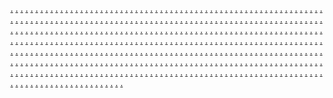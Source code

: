 <a href="https://gomarketingmarketingze.weebly.com/">.</a>
<a href="https://seosidemarketingze.weebly.com/">.</a>
<a href="https://revenuefeedmarketingze.weebly.com/">.</a>
<a href="https://wizicianmarketing.weebly.com/">.</a>
<a href="https://bytespushmarketinge.weebly.com/">.</a>
<a href="https://bytelightmarketinge.weebly.com/">.</a>
<a href="https://cyberspotmarketinge.weebly.com/">.</a>
<a href="https://semvergemarketinge.weebly.com/">.</a>
<a href="https://marketingstartmarketinge.weebly.com/">.</a>
<a href="https://bytedeckmarketinge.weebly.com/">.</a>
<a href="https://adscasemarketinge.weebly.com/">.</a>
<a href="https://technoaidmarketinge.weebly.com/">.</a>
<a href="https://codecentremarketinge.weebly.com/">.</a>
<a href="https://revenueartmarketinge.weebly.com/">.</a>
<a href="https://roboticslymarketing.weebly.com/">.</a>
<a href="https://marketingautomation2145.weebly.com/">.</a>
<a href="https://marketingautomation2137.weebly.com/">.</a>
<a href="https://marketingautomation2129.weebly.com/">.</a>
<a href="https://marketingautomation2121.weebly.com/">.</a>
<a href="https://marketingautomation2113.weebly.com/">.</a>
<a href="https://marketingautomation2105.weebly.com/">.</a>
<a href="https://marketingautomation2097.weebly.com/">.</a>
<a href="https://marketingautomation2089.weebly.com/">.</a>
<a href="https://marketingautomation2081.weebly.com/">.</a>
<a href="https://marketingautomation2073.weebly.com/">.</a>
<a href="https://growthmostmarketing.weebly.com/">.</a>
<a href="https://warecorpmarketing.weebly.com/">.</a>
<a href="https://comeshmarketinga.weebly.com/">.</a>
<a href="https://digitaloffermarketinga.weebly.com/">.</a>
<a href="https://meshgearmarketing.weebly.com/">.</a>
<a href="https://cryptsagamarketing.weebly.com/">.</a>
<a href="https://wizicianmarketing.weebly.com/">.</a>
<a href="https://strategycharmmarketing.weebly.com/">.</a>
<a href="https://bottomlineboostmarketinga.weebly.com/">.</a>
<a href="https://meshlabmarketinga.weebly.com/">.</a>
<a href="https://informaticsiummarketing.weebly.com/">.</a>
<a href="https://wareboostmarketing.weebly.com/">.</a>
<a href="https://codeconceptmarketing.weebly.com/">.</a>
<a href="https://rackcharmmarketing.weebly.com/">.</a>
<a href="https://vectorspotmarketing.weebly.com/">.</a>
<a href="https://nibblespecialsmarketing.weebly.com/">.</a>
<a href="https://scalelinemarketing.weebly.com/">.</a>
<a href="https://ppccapsulemarketing.weebly.com/">.</a>
<a href="https://roboticslymarketing.weebly.com/">.</a>
<a href="https://adsstudiomarketing.weebly.com/">.</a>
<a href="https://bitsensmarketing.weebly.com/">.</a>
<a href="https://chipermarketing.weebly.com/">.</a>
<a href="https://growthplaymarketing.weebly.com/">.</a>
<a href="https://workskitmarketing.weebly.com/">.</a>
<a href="https://growthmostmarketing.weebly.com/">.</a>
<a href="https://technologiesgraphmarketingze.weebly.com/">.</a>
<a href="https://b2bglowmarketingze.weebly.com/">.</a>
<a href="https://revenueblogmarketingze.weebly.com/">.</a>
<a href="https://vectorlevelmarketingze.weebly.com/">.</a>
<a href="https://biticianmarketingze.weebly.com/">.</a>
<a href="https://targetspacemarketing.weebly.com/">.</a>
<a href="https://optimizefactorymarketingz.weebly.com/">.</a>
<a href="https://advertisetiltmarketinge.weebly.com/">.</a>
<a href="https://vectorfitmarketinge.weebly.com/">.</a>
<a href="https://worksatlasmarketinge.weebly.com/">.</a>
<a href="https://warestripemarketinge.weebly.com/">.</a>
<a href="https://truepromotemarketinge.weebly.com/">.</a>
<a href="https://semfuelmarketinge.weebly.com/">.</a>
<a href="https://analyticsdropmarketinge.weebly.com/">.</a>
<a href="https://hyperpromotemarketinge.weebly.com/">.</a>
<a href="https://brandinggearmarketinge.weebly.com/">.</a>
<a href="https://bytesstudiomarketing.weebly.com/">.</a>
<a href="https://marketingautomation2146.weebly.com/">.</a>
<a href="https://marketingautomation2138.weebly.com/">.</a>
<a href="https://marketingautomation2130.weebly.com/">.</a>
<a href="https://marketingautomation2122.weebly.com/">.</a>
<a href="https://marketingautomation2114.weebly.com/">.</a>
<a href="https://marketingautomation2106.weebly.com/">.</a>
<a href="https://marketingautomation2098.weebly.com/">.</a>
<a href="https://marketingautomation2090.weebly.com/">.</a>
<a href="https://marketingautomation2082.weebly.com/">.</a>
<a href="https://marketingautomation2074.weebly.com/">.</a>
<a href="https://boxestypemarketing.weebly.com/">.</a>
<a href="https://trueoptimizemarketing.weebly.com/">.</a>
<a href="https://communicationsitemsmarketinga.weebly.com/">.</a>
<a href="https://semfulmarketing.weebly.com/">.</a>
<a href="https://boostgroupmarketing.weebly.com/">.</a>
<a href="https://rackfactorymarketing.weebly.com/">.</a>
<a href="https://targetspacemarketing.weebly.com/">.</a>
<a href="https://affiliategurumarketing.weebly.com/">.</a>
<a href="https://audiencedockmarketinga.weebly.com/">.</a>
<a href="https://mediamethodmarketinga.weebly.com/">.</a>
<a href="https://retailnessmarketing.weebly.com/">.</a>
<a href="https://solidpromotemarketing.weebly.com/">.</a>
<a href="https://technologiessparkmarketing.weebly.com/">.</a>
<a href="https://nanoledmarketing.weebly.com/">.</a>
<a href="https://brandingfeedmarketing.weebly.com/">.</a>
<a href="https://vectoratesmarketing.weebly.com/">.</a>
<a href="https://chiptagsmarketing.weebly.com/">.</a>
<a href="https://uprevenuemarketing.weebly.com/">.</a>
<a href="https://bytesstudiomarketing.weebly.com/">.</a>
<a href="https://strategycorpmarketing.weebly.com/">.</a>
<a href="https://scaleplusmarketing.weebly.com/">.</a>
<a href="https://expertsmarkmarketing.weebly.com/">.</a>
<a href="https://cryptwaymarketing.weebly.com/">.</a>
<a href="https://marketingoptionmarketing.weebly.com/">.</a>
<a href="https://boxestypemarketing.weebly.com/">.</a>
<a href="https://nibbletypemarketingze.weebly.com/">.</a>
<a href="https://wizlevelmarketingze.weebly.com/">.</a>
<a href="https://prpushmarketingze.weebly.com/">.</a>
<a href="https://byteshutmarketingze.weebly.com/">.</a>
<a href="https://bitsskillmarketingze.weebly.com/">.</a>
<a href="https://optimizeworksmarketing.weebly.com/">.</a>
<a href="https://prdashmarketingzs.weebly.com/">.</a>
<a href="https://adincmarketingzs.weebly.com/">.</a>
<a href="https://truesearchmarketingzs.weebly.com/">.</a>
<a href="https://codecorpmarketingzs.weebly.com/">.</a>
<a href="https://pixeldockmarketingze.weebly.com/">.</a>
<a href="https://technosprintmarketing.weebly.com/">.</a>
<a href="https://microboostmarketings.weebly.com/">.</a>
<a href="https://boostsidemarketings.weebly.com/">.</a>
<a href="https://optimizescanmarketings.weebly.com/">.</a>
<a href="https://softtiltmarketings.weebly.com/">.</a>
<a href="https://bottomlinetagsmarketings.weebly.com/">.</a>
<a href="https://cryptspanmarketing.weebly.com/">.</a>
<a href="https://prscoutmarketings.weebly.com/">.</a>
<a href="https://rackplusmarketings.weebly.com/">.</a>
<a href="https://rackitemsmarketings.weebly.com/">.</a>
<a href="https://affiliatedesignmarketings.weebly.com/">.</a>
<a href="https://techcaremarketings.weebly.com/">.</a>
<a href="https://waresblogmarketing.weebly.com/">.</a>
<a href="https://rackbaymarketing.weebly.com/">.</a>
<a href="https://adsdeckmarketing.weebly.com/">.</a>
<a href="https://netprimemarketing.weebly.com/">.</a>
<a href="https://targetloopmarketing.weebly.com/">.</a>
<a href="https://marketingicianmarketing.weebly.com/">.</a>
<a href="https://affiliategrammarketing.weebly.com/">.</a>
<a href="https://nanoplusmarketing.weebly.com/">.</a>
<a href="https://dataretailsmarketing.weebly.com/">.</a>
<a href="https://rackfocusmarketing.weebly.com/">.</a>
<a href="https://retailprimemarketing.weebly.com/">.</a>
<a href="https://coexpertsmarketing.weebly.com/">.</a>
<a href="https://technosprintmarketing.weebly.com/">.</a>
<a href="https://ppcstoremarketingze.weebly.com/">.</a>
<a href="https://expertscasemarketingze.weebly.com/">.</a>
<a href="https://microvaluemarketingze.weebly.com/">.</a>
<a href="https://bottomlinescopemarketingze.weebly.com/">.</a>
<a href="https://marketingishmarketingze.weebly.com/">.</a>
<a href="https://adprojectmarketing.weebly.com/">.</a>
<a href="https://affiliateoffermarketingz.weebly.com/">.</a>
<a href="https://chipshackmarketingz.weebly.com/">.</a>
<a href="https://worksdashmarketingz.weebly.com/">.</a>
<a href="https://bottomlineproductmarketingz.weebly.com/">.</a>
<a href="https://cyberpropertiesmarketingz.weebly.com/">.</a>
<a href="https://semmakermarketingz.weebly.com/">.</a>
<a href="https://cryptworkshopmarketingz.weebly.com/">.</a>
<a href="https://expertsdockmarketingz.weebly.com/">.</a>
<a href="https://warefuturemarketingze.weebly.com/">.</a>
<a href="https://vectoriedmarketingz.weebly.com/">.</a>
<a href="https://codecharmmarketing.weebly.com/">.</a>
<a href="https://marketingautomation2063.weebly.com/">.</a>
<a href="https://marketingautomation2055.weebly.com/">.</a>
<a href="https://marketingautomation2047.weebly.com/">.</a>
<a href="https://marketingautomation2039.weebly.com/">.</a>
<a href="https://marketingautomation2031.weebly.com/">.</a>
<a href="https://marketingautomation2023.weebly.com/">.</a>
<a href="https://marketingautomation2013.weebly.com/">.</a>
<a href="https://marketingautomation2007.weebly.com/">.</a>
<a href="https://marketingautomation1999.weebly.com/">.</a>
<a href="https://marketingautomation1991.weebly.com/">.</a>
<a href="https://searchshipmarketing.weebly.com/">.</a>
<a href="https://strategylightmarketings.weebly.com/">.</a>
<a href="https://brandingtrademarketings.weebly.com/">.</a>
<a href="https://publichousemarketings.weebly.com/">.</a>
<a href="https://warepalacemarketings.weebly.com/">.</a>
<a href="https://doaffiliatemarketings.weebly.com/">.</a>
<a href="https://adprojectmarketing.weebly.com/">.</a>
<a href="https://wareworkmarketings.weebly.com/">.</a>
<a href="https://boostoptionmarketings.weebly.com/">.</a>
<a href="https://growthoptionmarketings.weebly.com/">.</a>
<a href="https://targetsparkmarketings.weebly.com/">.</a>
<a href="https://booststripemarketinge.weebly.com/">.</a>
<a href="https://makesoftmarketing.weebly.com/">.</a>
<a href="https://boxtypemarketing.weebly.com/">.</a>
<a href="https://byteprimemarketing.weebly.com/">.</a>
<a href="https://cryptstockmarketing.weebly.com/">.</a>
<a href="https://labscharmmarketing.weebly.com/">.</a>
<a href="https://viraltrademarketing.weebly.com/">.</a>
<a href="https://codecharmmarketing.weebly.com/">.</a>
<a href="https://strategyspecialsmarketinge.weebly.com/">.</a>
<a href="https://engineyardmarketinge.weebly.com/">.</a>
<a href="https://cryptservicesmarketinge.weebly.com/">.</a>
<a href="https://ppcdashmarketinge.weebly.com/">.</a>
<a href="https://analyticsproductsmarketinge.weebly.com/">.</a>
<a href="https://searchshipmarketing.weebly.com/">.</a>
<a href="https://scalevibemarketingze.weebly.com/">.</a>
<a href="https://technocentermarketingze.weebly.com/">.</a>
<a href="https://dataindustrymarketingze.weebly.com/">.</a>
<a href="https://analyticsmarkmarketingze.weebly.com/">.</a>
<a href="https://botarymarketingze.weebly.com/">.</a>
<a href="https://techplusmarketings.weebly.com/">.</a>
<a href="https://meshservicesmarketingz.weebly.com/">.</a>
<a href="https://communicationsfitmarketingz.weebly.com/">.</a>
<a href="https://campaignmostmarketingz.weebly.com/">.</a>
<a href="https://affiliateflowmarketingz.weebly.com/">.</a>
<a href="https://codespotmarketingz.weebly.com/">.</a>
<a href="https://waresitemsmarketingz.weebly.com/">.</a>
<a href="https://adssagamarketingz.weebly.com/">.</a>
<a href="https://zenmeshmarketingz.weebly.com/">.</a>
<a href="https://optimizemostmarketingz.weebly.com/">.</a>
<a href="https://labsfulmarketing.weebly.com/">.</a>
<a href="https://marketingautomation2064.weebly.com/">.</a>
<a href="https://marketingautomation2056.weebly.com/">.</a>
<a href="https://marketingautomation2049.weebly.com/">.</a>
<a href="https://marketingautomation2040.weebly.com/">.</a>
<a href="https://marketingautomation2032.weebly.com/">.</a>
<a href="https://marketingautomation2024.weebly.com/">.</a>
<a href="https://marketingautomation2014.weebly.com/">.</a>
<a href="https://marketingautomation2008.weebly.com/">.</a>
<a href="https://marketingautomation2000.weebly.com/">.</a>
<a href="https://marketingautomation1992.weebly.com/">.</a>
<a href="https://brandingloopmarketing.weebly.com/">.</a>
<a href="https://boxsagamarketings.weebly.com/">.</a>
<a href="https://nibblehubmarketings.weebly.com/">.</a>
<a href="https://ppclevelmarketings.weebly.com/">.</a>
<a href="https://startwizmarketings.weebly.com/">.</a>
<a href="https://prhubmarketings.weebly.com/">.</a>
<a href="https://techplusmarketings.weebly.com/">.</a>
<a href="https://searchmarkmarketings.weebly.com/">.</a>
<a href="https://marketingsensemarketings.weebly.com/">.</a>
<a href="https://boxesardmarketings.weebly.com/">.</a>
<a href="https://publiciedmarketings.weebly.com/">.</a>
<a href="https://solidvectormarketings.weebly.com/">.</a>
<a href="https://interactivedashmarketing.weebly.com/">.</a>
<a href="https://brandservicesmarketing.weebly.com/">.</a>
<a href="https://doworksmarketing.weebly.com/">.</a>
<a href="https://semclickmarketing.weebly.com/">.</a>
<a href="https://technologiesconnectionmarketing.weebly.com/">.</a>
<a href="https://wizflowmarketing.weebly.com/">.</a>
<a href="https://labsfulmarketing.weebly.com/">.</a>
<a href="https://searchcasemarketinge.weebly.com/">.</a>
<a href="https://technoriedmarketinge.weebly.com/">.</a>
<a href="https://scaleshiftmarketinge.weebly.com/">.</a>
<a href="https://botlightmarketinge.weebly.com/">.</a>
<a href="https://digitalermarketinge.weebly.com/">.</a>
<a href="https://brandingloopmarketing.weebly.com/">.</a>
<a href="https://expertsplaymarketingze.weebly.com/">.</a>
<a href="https://bytesstreetmarketingze.weebly.com/">.</a>
<a href="https://revenueshiftmarketingze.weebly.com/">.</a>
<a href="https://boostclickmarketingze.weebly.com/">.</a>
<a href="https://dobitmarketingze.weebly.com/">.</a>
<a href="https://publiccharmmarketing.weebly.com/">.</a>
<a href="https://makenibblemarketingz.weebly.com/">.</a>
<a href="https://viralportmarketing.weebly.com/">.</a>
<a href="https://gearfuelmarketingz.weebly.com/">.</a>
<a href="https://bitspropertiesmarketingz.weebly.com/">.</a>
<a href="https://cryptsidemarketingz.weebly.com/">.</a>
<a href="https://communicationspressmarketingz.weebly.com/">.</a>
<a href="https://bottomlineportmarketingz.weebly.com/">.</a>
<a href="https://cybervergemarketingz.weebly.com/">.</a>
<a href="https://viralstripemarketingz.weebly.com/">.</a>
<a href="https://boxmakermarketingz.weebly.com/">.</a>
<a href="https://technologyflowmarketing.weebly.com/">.</a>
<a href="https://marketingautomation2065.weebly.com/">.</a>
<a href="https://marketingautomation2057.weebly.com/">.</a>
<a href="https://marketingautomation2048.weebly.com/">.</a>
<a href="https://marketingautomation2041.weebly.com/">.</a>
<a href="https://marketingautomation2033.weebly.com/">.</a>
<a href="https://marketingautomation2025.weebly.com/">.</a>
<a href="https://marketingautomation2016.weebly.com/">.</a>
<a href="https://marketingautomation2009.weebly.com/">.</a>
<a href="https://marketingautomation2001.weebly.com/">.</a>
<a href="https://marketingautomation1993.weebly.com/">.</a>
<a href="https://vectorindustrymarketing.weebly.com/">.</a>
<a href="https://bytesspotmarketings.weebly.com/">.</a>
<a href="https://clearbitmarketings.weebly.com/">.</a>
<a href="https://campaignlabmarketings.weebly.com/">.</a>
<a href="https://netsnapmarketings.weebly.com/">.</a>
<a href="https://audienceoptionmarketings.weebly.com/">.</a>
<a href="https://publiccharmmarketing.weebly.com/">.</a>
<a href="https://bittypemarketing.weebly.com/">.</a>
<a href="https://brandinghillmarketing.weebly.com/">.</a>
<a href="https://bottomlineensmarketing.weebly.com/">.</a>
<a href="https://cyberviewmarketing.weebly.com/">.</a>
<a href="https://semservicesmarketing.weebly.com/">.</a>
<a href="https://droidartmarketing.weebly.com/">.</a>
<a href="https://netscoutmarketing.weebly.com/">.</a>
<a href="https://pixeliedmarketing.weebly.com/">.</a>
<a href="https://solidwaresmarketing.weebly.com/">.</a>
<a href="https://waresfermarketing.weebly.com/">.</a>
<a href="https://marketscoutmarketing.weebly.com/">.</a>
<a href="https://technologyflowmarketing.weebly.com/">.</a>
<a href="https://enginecentermarketinge.weebly.com/">.</a>
<a href="https://retailrisemarketinge.weebly.com/">.</a>
<a href="https://wareworkshopmarketinge.weebly.com/">.</a>
<a href="https://expertskitmarketinge.weebly.com/">.</a>
<a href="https://metatargetmarketinge.weebly.com/">.</a>
<a href="https://vectorindustrymarketing.weebly.com/">.</a>
<a href="https://microskillmarketingze.weebly.com/">.</a>
<a href="https://activenibblemarketingze.weebly.com/">.</a>
<a href="https://chipnowmarketingze.weebly.com/">.</a>
<a href="https://ppcproductmarketingze.weebly.com/">.</a>
<a href="https://viralpropertiesmarketingze.weebly.com/">.</a>
<a href="https://rigartmarketing.weebly.com/">.</a>
<a href="https://boxesbaymarketingz.weebly.com/">.</a>
<a href="https://informaticscentremarketingz.weebly.com/">.</a>
<a href="https://bitgridmarketingz.weebly.com/">.</a>
<a href="https://clearseomarketingz.weebly.com/">.</a>
<a href="https://advertiseprimemarketingz.weebly.com/">.</a>
<a href="https://scalevaluemarketingz.weebly.com/">.</a>
<a href="https://boxesshiftmarketingz.weebly.com/">.</a>
<a href="https://retailstudiomarketingz.weebly.com/">.</a>
<a href="https://analyticsgrammarketingz.weebly.com/">.</a>
<a href="https://gearbasemarketingz.weebly.com/">.</a>
<a href="https://campaignensmarketing.weebly.com/">.</a>
<a href="https://marketingautomation2066.weebly.com/">.</a>
<a href="https://marketingautomation2058.weebly.com/">.</a>
<a href="https://marketingautomation2050.weebly.com/">.</a>
<a href="https://marketingautomation2042.weebly.com/">.</a>
<a href="https://marketingautomation2034.weebly.com/">.</a>
<a href="https://marketingautomation2026.weebly.com/">.</a>
<a href="https://marketingautomation2015.weebly.com/">.</a>
<a href="https://marketingautomation2010.weebly.com/">.</a>
<a href="https://marketingautomation2002.weebly.com/">.</a>
<a href="https://marketingautomation1994.weebly.com/">.</a>
<a href="https://worksvaluesmarketing.weebly.com/">.</a>
<a href="https://metaaudiencemarketings.weebly.com/">.</a>
<a href="https://enginelayermarketings.weebly.com/">.</a>
<a href="https://retailermarketings.weebly.com/">.</a>
<a href="https://optimizedockmarketings.weebly.com/">.</a>
<a href="https://droidsprintmarketings.weebly.com/">.</a>
<a href="https://rigartmarketing.weebly.com/">.</a>
<a href="https://botnowmarketing.weebly.com/">.</a>
<a href="https://advertisingfactorymarketing.weebly.com/">.</a>
<a href="https://campaignvergemarketing.weebly.com/">.</a>
<a href="https://encommunicationsmarketing.weebly.com/">.</a>
<a href="https://strategybaymarketings.weebly.com/">.</a>
<a href="https://boxpostmarketing.weebly.com/">.</a>
<a href="https://targetusmarketings.weebly.com/">.</a>
<a href="https://nibblegoodsmarketing.weebly.com/">.</a>
<a href="https://engineloadmarketings.weebly.com/">.</a>
<a href="https://targetblendmarketings.weebly.com/">.</a>
<a href="https://marketingpressmarketing.weebly.com/">.</a>
<a href="https://campaignensmarketing.weebly.com/">.</a>
<a href="https://vectorriedmarketinge.weebly.com/">.</a>
<a href="https://dataproductmarketinge.weebly.com/">.</a>
<a href="https://advertisefitmarketinge.weebly.com/">.</a>
<a href="https://semscoutmarketinge.weebly.com/">.</a>
<a href="https://datagearmarketinge.weebly.com/">.</a>
<a href="https://worksvaluesmarketing.weebly.com/">.</a>
<a href="https://marketscanmarketingze.weebly.com/">.</a>
<a href="https://workssolutionsmarketingze.weebly.com/">.</a>
<a href="https://adstudiomarketingze.weebly.com/">.</a>
<a href="https://cybermakermarketingze.weebly.com/">.</a>
<a href="https://botshipmarketingze.weebly.com/">.</a>
<a href="https://cryptspanmarketing.weebly.com/">.</a>
<a href="https://analyticsitemsmarketingzs.weebly.com/">.</a>
<a href="https://gearpassmarketingzs.weebly.com/">.</a>
<a href="https://gearmedmarketingzs.weebly.com/">.</a>
<a href="https://boxenginemarketingzs.weebly.com/">.</a>
<a href="https://cyberhousemarketing.weebly.com/">.</a>
<a href="https://virtuallermarketing.weebly.com/">.</a>
<a href="https://roboticsnowmarketing.weebly.com/">.</a>
<a href="https://adsincmarketing.weebly.com/">.</a>
<a href="https://b2bfeedmarketing.weebly.com/">.</a>
<a href="https://roboticsgearmarketing.weebly.com/">.</a>
<a href="https://boxescasemarketing.weebly.com/">.</a>
<a href="https://nibblesparkmarketing.weebly.com/">.</a>
<a href="https://prpressmarketing.weebly.com/">.</a>
<a href="https://retailatlasmarketing.weebly.com/">.</a>
<a href="https://adfermarketing.weebly.com/">.</a>
<a href="https://microistmarketing.weebly.com/">.</a>
<a href="https://activewarezmarketing.weebly.com/">.</a>
<a href="https://chipsyncmarketing.weebly.com/">.</a>
<a href="https://analyticsiedmarketing.weebly.com/">.</a>
<a href="https://marketboostmarketing.weebly.com/">.</a>
<a href="https://optimizeshipmarketing.weebly.com/">.</a>
<a href="https://nanoviewmarketing.weebly.com/">.</a>
<a href="https://codeprimemarketing.weebly.com/">.</a>
<a href="https://rigvergemarketing.weebly.com/">.</a>
<a href="https://retailfedmarketing.weebly.com/">.</a>
<a href="https://bytecrewmarketing.weebly.com/">.</a>
<a href="https://warezeablemarketing.weebly.com/">.</a>
<a href="https://marketpassmarketing.weebly.com/">.</a>
<a href="https://startbottomlinemarketing.weebly.com/">.</a>
<a href="https://nibblesparkmarketing.weebly.com/">.</a>
<a href="https://boxessyncmarketingze.weebly.com/">.</a>
<a href="https://promotedeckmarketingze.weebly.com/">.</a>
<a href="https://scalespotmarketingze.weebly.com/">.</a>
<a href="https://adsnowmarketingze.weebly.com/">.</a>
<a href="https://chipprimemarketingze.weebly.com/">.</a>
<a href="https://cybercaremarketing.weebly.com/">.</a>
<a href="https://enginecastmarketingz.weebly.com/">.</a>
<a href="https://boxflowmarketingz.weebly.com/">.</a>
<a href="https://expertsbaymarketingz.weebly.com/">.</a>
<a href="https://interactivespanmarketingz.weebly.com/">.</a>
<a href="https://b2bscoutmarketingz.weebly.com/">.</a>
<a href="https://warezisemarketingz.weebly.com/">.</a>
<a href="https://retailoptionmarketingz.weebly.com/">.</a>
<a href="https://bitslogicmarketingz.weebly.com/">.</a>
<a href="https://brandingsparkmarketingz.weebly.com/">.</a>
<a href="https://technologyprimemarketing.weebly.com/">.</a>
<a href="https://marketingautomation2139.weebly.com/">.</a>
<a href="https://marketingautomation2131.weebly.com/">.</a>
<a href="https://marketingautomation2123.weebly.com/">.</a>
<a href="https://marketingautomation2115.weebly.com/">.</a>
<a href="https://marketingautomation2107.weebly.com/">.</a>
<a href="https://marketingautomation2100.weebly.com/">.</a>
<a href="https://marketingautomation2091.weebly.com/">.</a>
<a href="https://marketingautomation2083.weebly.com/">.</a>
<a href="https://marketingautomation2075.weebly.com/">.</a>
<a href="https://marketingautomation2067.weebly.com/">.</a>
<a href="https://cybercaremarketing.weebly.com/">.</a>
<a href="https://boostplaymarketing.weebly.com/">.</a>
<a href="https://publictagsmarketing.weebly.com/">.</a>
<a href="https://advertisingstormmarketing.weebly.com/">.</a>
<a href="https://wizspacemarketing.weebly.com/">.</a>
<a href="https://cryptplaymarketing.weebly.com/">.</a>
<a href="https://clearadvertisemarketing.weebly.com/">.</a>
<a href="https://gearbarnmarketing.weebly.com/">.</a>
<a href="https://expertsbasemarketing.weebly.com/">.</a>
<a href="https://adscapemarketing.weebly.com/">.</a>
<a href="https://relationsblogmarketing.weebly.com/">.</a>
<a href="https://targetshipmarketing.weebly.com/">.</a>
<a href="https://vectorglowmarketing.weebly.com/">.</a>
<a href="https://boostlevelmarketing.weebly.com/">.</a>
<a href="https://adssensemarketing.weebly.com/">.</a>
<a href="https://bytelogicmarketing.weebly.com/">.</a>
<a href="https://boxesservicesmarketing.weebly.com/">.</a>
<a href="https://codeskillmarketing.weebly.com/">.</a>
<a href="https://technologyprimemarketing.weebly.com/">.</a>
<a href="https://growthshiftmarketinge.weebly.com/">.</a>
<a href="https://audiencestormmarketinge.weebly.com/">.</a>
<a href="https://optimizefermarketinge.weebly.com/">.</a>
<a href="https://technoblogmarketinge.weebly.com/">.</a>
<a href="https://expertsclubmarketinge.weebly.com/">.</a>
<a href="https://clearadvertisemarketing.weebly.com/">.</a>
<a href="https://nanolightmarketingze.weebly.com/">.</a>
<a href="https://bytenowmarketingze.weebly.com/">.</a>
<a href="https://dorigmarketingze.weebly.com/">.</a>
<a href="https://retailsafermarketingze.weebly.com/">.</a>
<a href="https://communicationsiedmarketingze.weebly.com/">.</a>
<a href="https://rackindustrymarketing.weebly.com/">.</a>
<a href="https://enginevergemarketingz.weebly.com/">.</a>
<a href="https://nanostartmarketingz.weebly.com/">.</a>
<a href="https://brandingvergemarketingz.weebly.com/">.</a>
<a href="https://communicationspassmarketingz.weebly.com/">.</a>
<a href="https://interactivecasemarketingz.weebly.com/">.</a>
<a href="https://digitalbasemarketingz.weebly.com/">.</a>
<a href="https://marketingshipmarketingz.weebly.com/">.</a>
<a href="https://interactivepropertiesmarketingz.weebly.com/">.</a>
<a href="https://bitsscanmarketingz.weebly.com/">.</a>
<a href="https://relationsnowmarketingz.weebly.com/">.</a>
<a href="https://boostsagamarketing.weebly.com/">.</a>
<a href="https://marketingautomation2140.weebly.com/">.</a>
<a href="https://marketingautomation2132.weebly.com/">.</a>
<a href="https://marketingautomation2124.weebly.com/">.</a>
<a href="https://marketingautomation2116.weebly.com/">.</a>
<a href="https://marketingautomation2108.weebly.com/">.</a>
<a href="https://marketingautomation2099.weebly.com/">.</a>
<a href="https://marketingautomation2092.weebly.com/">.</a>
<a href="https://marketingautomation2084.weebly.com/">.</a>
<a href="https://marketingautomation2076.weebly.com/">.</a>
<a href="https://marketingautomation2068.weebly.com/">.</a>
<a href="https://rackindustrymarketing.weebly.com/">.</a>
<a href="https://adsgraphmarketing.weebly.com/">.</a>
<a href="https://upstrategymarketing.weebly.com/">.</a>
<a href="https://advertisesensemarketing.weebly.com/">.</a>
<a href="https://bottomlinehillmarketing.weebly.com/">.</a>
